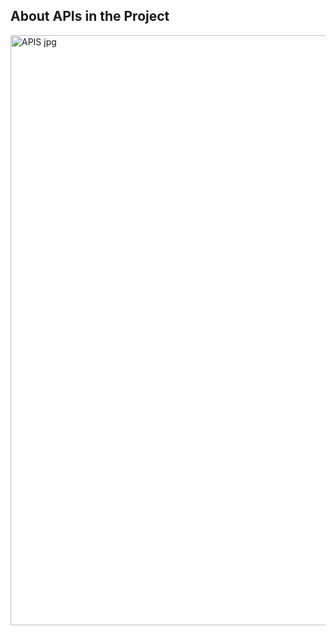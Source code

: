 ## About APIs in the Project


<img width="944" alt="APIS jpg" src="https://github.com/user-attachments/assets/0ecd5a81-28eb-4a2e-a00d-5b16b5f8c0bc" />
